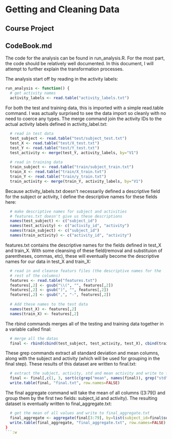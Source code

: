 # Getting and Cleaning Data 
## Course Project
## CodeBook.md

The code for the analysis can be found in run_analysis.R.  For the most part, the code should be relatively well documented.  In this document, I will attempt to further explain the transformation processes.

The analysis start off by reading in the activity labels:
```r
run_analysis <- function() {
  # get activity names
  activity_labels <- read.table("activity_labels.txt")
```

For both the test and training data, this is imported with a simple read.table command.  I was actually surprised to see the data import so cleanly with no need to coerce any types.  The merge command join the activity IDs to the actual activity labels defined in activity_label.txt:
```r
  # read in test data
  test_subject <- read.table("test/subject_test.txt")
  test_X <- read.table("test/X_test.txt")
  test_Y <- read.table("test/Y_test.txt")
  test_activity <- merge(test_Y, activity_labels, by="V1")
  
  # read in training data
  train_subject <- read.table("train/subject_train.txt")
  train_X <- read.table("train/X_train.txt")
  train_Y <- read.table("train/y_train.txt")
  train_activity <- merge(train_Y, activity_labels, by="V1")
```

Because activity_labels.txt doesn't necessarily defined a descriptive field for the subject or activity, I define the descriptive names for these fields here:
```r
  # make descriptive names for subject and activities
  # features.txt doesn't give us these descriptions
  names(test_subject) <- c("subject_id")
  names(test_activity) <- c("activity_id", "activity")
  names(train_subject) <- c("subject_id")
  names(train_activity) <- c("activity_id", "activity")
```

features.txt contains the descriptive names for the fields defined in test_X and train_X.  With some cleansing of these field(removal and substituion of parentheses, commas, etc), these will eventually become the descriptive names for our data in test_X and train_X:
```r
  # read in and cleanse featurs files (the descriptive names for the
  # rest of the columns)
  features <- read.table("features.txt")
  features[,2] <- gsub("\\(", "", features[,2])
  features[,2] <- gsub(")", "", features[,2])
  features[,2] <- gsub(",", "-", features[,2])
  
  # Add these names to the test data
  names(test_X) <- features[,2]
  names(train_X) <- features[,2]
```

The rbind commands merges all of the testing and training data together in a variable called final:
```r
  # merge all the datas
  final <- rbind(cbind(test_subject, test_activity, test_X), cbind(train_subject, train_activity, train_X))
```

These grep commands extract all standard deviation and mean columns, along with the subject and activity (which will be used for grouping in the final step).  These results of this dataset are written to final.txt:
```r
  # extract the subject, activity, std and mean activity and write to final.txt
  final <- final[,c(1, 3, sort(c(grep("mean", names(final)), grep("std", names(final)))))]
  write.table(final, "final.txt", row.names=FALSE)
```

The final aggregate command will take the mean of all columns ([3:79]) and group them by the first two fields: subject_id and activity).  The resulting dataset is eventually written to final_aggregate.txt:
```r
  # get the mean of all values and write to final_aggregate.txt
  final_aggregate <- aggregate(final[3:79], by=list(subject_id=final$subject_id, activity=final$activity), FUN=mean)
  write.table(final_aggregate, "final_aggregate.txt", row.names=FALSE)
}
```:w

